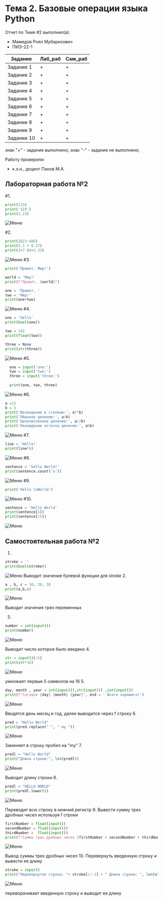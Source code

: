 # Тема 2. Базовые операции языка Python
Отчет по Теме #2 выполнил(а):
- Мамедов Роял Мубаризович
- ПИЭ-22-1

| Задание | Лаб_раб | Сам_раб |
| ------ | ------ | ------ |
| Задание 1 | + | + |
| Задание 2 | + | + |
| Задание 3 | + | + |
| Задание 4 | + | + |
| Задание 5 | + | + |
| Задание 6 | + | + |
| Задание 7 | + | + |
| Задание 8 | + | + |
| Задание 9 | + | + |
| Задание 10 | + | + |



знак "+" - задание выполнено; знак "-" - задание не выполнено;

Работу проверили:
- к.э.н., доцент Панов М.А.

## Лабораторная работа №2
#1.
  ```python
  print(123)
  print('123')
  print(1.23)
```
  ![Меню](https://github.com/r1ngoch1/SoftwareEngineering/blob/Тема_2/picsLab/1л.png)

#2.
  ```python
  print(1823-486)
  print(5.1 + 8.37)
  print(3+7.04+2.33)
```
  ![Меню](https://github.com/r1ngoch1/SoftwareEngineering/blob/Тема_2/picsLab/2л.png)
#3.
  ```python   
  print('Привет, Мир!')
  
  world = 'Мир!'
  print(f"Привет, {world}")
  
  one = 'Привет, '
  two = 'Мир!'
  print(one+two)
```
  ![Меню](https://github.com/r1ngoch1/SoftwareEngineering/blob/Тема_2/picsLab/л3.png)
#4.
  ```python
  one = 'hello'
  print(bool(one))
  
  two = 142
  print(float(two))
  
  three = None
  print(str(three))
```
  ![Меню](https://github.com/r1ngoch1/SoftwareEngineering/blob/Тема_2/picsLab/4л.png)
#5.
```python
  one = input('one:')
  two = input('two:')
  three = input('three:')
  
  print(one, two, three)
  ```
  ![Меню](https://github.com/r1ngoch1/SoftwareEngineering/blob/Тема_2/picsLab/5л.png)
#6.
  ```python
  a =12
  b = 5
  print('Возведение в степеню:', a**b)
  print('Обычное деление:', a/b)
  print('Целочисленное деление:', a//b)
  print('Нахождение остатка деления:', a%b)
```
  ![Меню](https://github.com/r1ngoch1/SoftwareEngineering/blob/Тема_2/picsLab/6л.png)
#7.
  ```python
  line = 'Hello!'
  print(line*6)
```
  ![Меню](https://github.com/r1ngoch1/SoftwareEngineering/blob/Тема_2/picsLab/7л.png)
#8.
  ```python
  sentence = 'hello World!'
  print(sentence.count('o'))
```
  ![Меню](https://github.com/r1ngoch1/SoftwareEngineering/blob/Тема_2/picsLab/8л.png)
#9.
  ```python
  print('Hello \nWorld')
```
  ![Меню](https://github.com/r1ngoch1/SoftwareEngineering/blob/Тема_2/picsLab/9л.png)
#10.
  ```python
  sentence = 'Hello World'
  print(sentence[1])
  print(sentence[:5])
```
  ![Меню](https://github.com/r1ngoch1/SoftwareEngineering/blob/Тема_2/picsLab/10л.png)
## Самостоятельная работа №2

1.
  ```python
  stroke = ''
  print(bool(stroke))
  ```
  ![Меню](https://github.com/r1ngoch1/SoftwareEngineering/blob/Тема_2/picsSam/1с.png)
  Выводит значение булевой функции для stroke
2.
  ```python
  a , b, c = 10, 20, 30
  print(a,b,c)
  ```
  ![Меню](https://github.com/r1ngoch1/SoftwareEngineering/blob/Тема_2/picsSam/2с.png)

  Выводит значение трех переменных
  
3.
  ```python
  number = int(input())
  print(number)
  ```
  ![Меню](https://github.com/r1ngoch1/SoftwareEngineering/blob/Тема_2/picsSam/3с.png)

  Выводит число которое было введено
4.
  ```python
  str = input()[:5]
  print(str*16)
  ```
  ![Меню](https://github.com/r1ngoch1/SoftwareEngineering/blob/Тема_2/picsSam/4с.png)

  умножает первые 5 символов на 16
5.
  ```python
  day, month , year = int(input()),str(input()) ,int(input())
  print(f"Сегодня {day} {month} {year}", end = ' Всего хорошего!')
  ```
  ![Меню](https://github.com/r1ngoch1/SoftwareEngineering/blob/Тема_2/picsSam/5c.png)

  Вводятся день месяц и год, далее выводится через f строку
6.
  ```python
  pred = "Hello World"
  print(pred.replace(" ", " my "))
  ```
  ![Меню](https://github.com/r1ngoch1/SoftwareEngineering/blob/Тема_2/picsSam/6c.png)

  Заменяет в строку пробел на "my"
7.
  ```python
  predl = "Hello World"
  print("Длина строки:", len(predl))
  ```
  ![Меню](https://github.com/r1ngoch1/SoftwareEngineering/blob/Тема_2/picsSam/7с.png)

  Выводит длину строки
8.
  ```python
  predl = "HELLO WORLD"
  print(predl.lower())
  ```
  ![Меню](https://github.com/r1ngoch1/SoftwareEngineering/blob/Тема_2/picsSam/8c.png)

  Переводит всю строку в нижний регистр
9.
  Вывести сумму трех дробных чисел используя f строки
  ```python
  firstNumber = float(input())
  secondNumber = float(input())
  thirdNumber =  float(input())
  print(f"Сумма трех дробных чисел {firstNumber + secondNumber + thirdNumber}")
  ```
  ![Меню](https://github.com/r1ngoch1/SoftwareEngineering/blob/Тема_2/picsSam/9c.png)

  Вывод суммы трех дробных чисел
10.
  Перевернуть введенную строку и вывести ее длину
  ```python
  stroke = input()
  print("Перевернутая строка: "+ stroke[::-1] + " Длина строки: ", len(stroke))
  ```
  ![Меню](https://github.com/r1ngoch1/SoftwareEngineering/blob/Тема_2/picsSam/10c.png)

  переворачивает введенную строку и выводит ее длину
